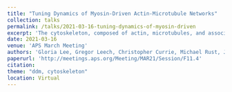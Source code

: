 ```yaml
---
title: "Tuning Dynamics of Myosin-Driven Actin-Microtubule Networks"
collection: talks
permalink: /talks/2021-03-16-tuning-dynamics-of-myosin-driven
excerpt: 'The cytoskeleton, composed of actin, microtubules, and associated motor and binding proteins, is an actively rearranging network with tunable structure and mechanics. For example, myosin motors can induce contraction, extension and flow of actin networks. While actomyosin networks have been well-characterized, the impact of microtubules on actomyosin dynamics remains poorly understood. Here, we create active composite networks of actin and microtubules that exhibit contractile dynamics driven by myosin II. We tune the dynamics, activity and structure of composites by varying the relative concentrations of actin, microtubules, and myosin. Using multi-spectral confocal microscopy, along with differential dynamic microscopy (DDM), particle image velocimetry (PIV), and spatial image autocorrelation (SIA) analyses, we characterize how network composition affects the non-equilibrium dynamics and structure over time. Specifically, we use DDM and PIV to quantify the rate and directionality of network motion, and we use SIA to quantify time-varying network correlation length scales. These results provide new insight into the diverse interactions cells can use to tune activity, as well as the design of tunable active materials.'
date: 2021-03-16
venue: 'APS March Meeting'
authors: 'Gloria Lee, Gregor Leech, Christopher Currie, Michael Rust, Jennifer L. Ross, Ryan McGorty, Rae M. Robertson-Anderson'
paperurl: 'http://meetings.aps.org/Meeting/MAR21/Session/F11.4'
citation: 
theme: "ddm, cytoskeleton"
location: Virtual
---
```


